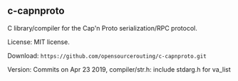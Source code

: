 
## c-capnproto

C library/compiler for the Cap'n Proto serialization/RPC protocol.

License: MIT license.

Download: `https://github.com/opensourcerouting/c-capnproto.git`

Version: Commits on Apr 23 2019, compiler/str.h: include stdarg.h for va_list
